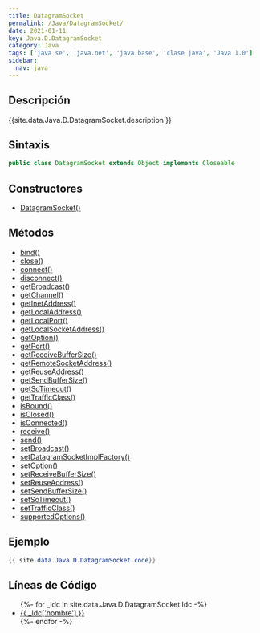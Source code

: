 ```yaml
---
title: DatagramSocket
permalink: /Java/DatagramSocket/
date: 2021-01-11
key: Java.D.DatagramSocket
category: Java
tags: ['java se', 'java.net', 'java.base', 'clase java', 'Java 1.0']
sidebar: 
  nav: java
---
```


## Descripción
{{site.data.Java.D.DatagramSocket.description }}

## Sintaxis
~~~java
public class DatagramSocket extends Object implements Closeable
~~~

## Constructores
* [DatagramSocket()](/Java/DatagramSocket/DatagramSocket/)

## Métodos
* [bind()](/Java/DatagramSocket/bind/)
* [close()](/Java/DatagramSocket/close/)
* [connect()](/Java/DatagramSocket/connect/)
* [disconnect()](/Java/DatagramSocket/disconnect/)
* [getBroadcast()](/Java/DatagramSocket/getBroadcast/)
* [getChannel()](/Java/DatagramSocket/getChannel/)
* [getInetAddress()](/Java/DatagramSocket/getInetAddress/)
* [getLocalAddress()](/Java/DatagramSocket/getLocalAddress/)
* [getLocalPort()](/Java/DatagramSocket/getLocalPort/)
* [getLocalSocketAddress()](/Java/DatagramSocket/getLocalSocketAddress/)
* [getOption()](/Java/DatagramSocket/getOption/)
* [getPort()](/Java/DatagramSocket/getPort/)
* [getReceiveBufferSize()](/Java/DatagramSocket/getReceiveBufferSize/)
* [getRemoteSocketAddress()](/Java/DatagramSocket/getRemoteSocketAddress/)
* [getReuseAddress()](/Java/DatagramSocket/getReuseAddress/)
* [getSendBufferSize()](/Java/DatagramSocket/getSendBufferSize/)
* [getSoTimeout()](/Java/DatagramSocket/getSoTimeout/)
* [getTrafficClass()](/Java/DatagramSocket/getTrafficClass/)
* [isBound()](/Java/DatagramSocket/isBound/)
* [isClosed()](/Java/DatagramSocket/isClosed/)
* [isConnected()](/Java/DatagramSocket/isConnected/)
* [receive()](/Java/DatagramSocket/receive/)
* [send()](/Java/DatagramSocket/send/)
* [setBroadcast()](/Java/DatagramSocket/setBroadcast/)
* [setDatagramSocketImplFactory()](/Java/DatagramSocket/setDatagramSocketImplFactory/)
* [setOption()](/Java/DatagramSocket/setOption/)
* [setReceiveBufferSize()](/Java/DatagramSocket/setReceiveBufferSize/)
* [setReuseAddress()](/Java/DatagramSocket/setReuseAddress/)
* [setSendBufferSize()](/Java/DatagramSocket/setSendBufferSize/)
* [setSoTimeout()](/Java/DatagramSocket/setSoTimeout/)
* [setTrafficClass()](/Java/DatagramSocket/setTrafficClass/)
* [supportedOptions()](/Java/DatagramSocket/supportedOptions/)

## Ejemplo
~~~java
{{ site.data.Java.D.DatagramSocket.code}}
~~~

## Líneas de Código
<ul>
{%- for _ldc in site.data.Java.D.DatagramSocket.ldc -%}
   <li>
       <a href="{{_ldc['url'] }}">{{ _ldc['nombre'] }}</a>
   </li>
{%- endfor -%}
</ul>
